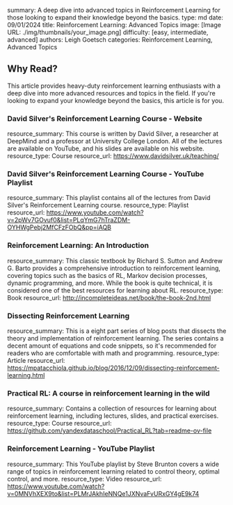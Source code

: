 summary: A deep dive into advanced topics in Reinforcement Learning for those looking to expand their knowledge beyond the basics.
type: md
date: 09/01/2024
title: Reinforcement Learning: Advanced Topics
image: [Image URL: ./img/thumbnails/your_image.png]
difficulty: [easy, intermediate, advanced]
authors: Leigh Goetsch
categories: Reinforcement Learning, Advanced Topics

## Why Read?

This article provides heavy-duty reinforcement learning enthusiasts with a deep dive into more advanced resources and topics in the field. If you're looking to expand your knowledge beyond the basics, this article is for you.

### David Silver's Reinforcement Learning Course - Website

resource_summary: This course is written by David Silver, a researcher at DeepMind and a professor at University College London. All of the lectures are available on YouTube, and his slides are available on his website.
resource_type: Course
resource_url: https://www.davidsilver.uk/teaching/

### David Silver's Reinforcement Learning Course - YouTube Playlist

resource_summary: This playlist contains all of the lectures from David Silver's Reinforcement Learning course.
resource_type: Playlist
resource_url: https://www.youtube.com/watch?v=2pWv7GOvuf0&list=PLqYmG7hTraZDM-OYHWgPebj2MfCFzFObQ&pp=iAQB

### Reinforcement Learning: An Introduction

resource_summary: This classic textbook by Richard S. Sutton and Andrew G. Barto provides a comprehensive introduction to reinforcement learning, covering topics such as the basics of RL, Markov decision processes, dynamic programming, and more. While the book is quite technical, it is considered one of the best resources for learning about RL.
resource_type: Book
resource_url: http://incompleteideas.net/book/the-book-2nd.html

### Dissecting Reinforcement Learning

resource_summary: This is a eight part series of blog posts that dissects the theory and implementation of reinforcement learning. The series contains a decent amount of equations and code snippets, so it's recommended for readers who are comfortable with math and programming.
resource_type: Article
resource_url: https://mpatacchiola.github.io/blog/2016/12/09/dissecting-reinforcement-learning.html

### Practical RL: A course in reinforcement learning in the wild

resource_summary: Contains a collection of resources for learning about reinforcement learning, including lectures, slides, and practical exercises.
resource_type: Course
resource_url: https://github.com/yandexdataschool/Practical_RL?tab=readme-ov-file

### Reinforcement Learning - YouTube Playlist

resource_summary: This YouTube playlist by Steve Brunton covers a wide range of topics in reinforcement learning related to control theory, optimal control, and more.
resource_type: Video
resource_url: https://www.youtube.com/watch?v=0MNVhXEX9to&list=PLMrJAkhIeNNQe1JXNvaFvURxGY4gE9k74
